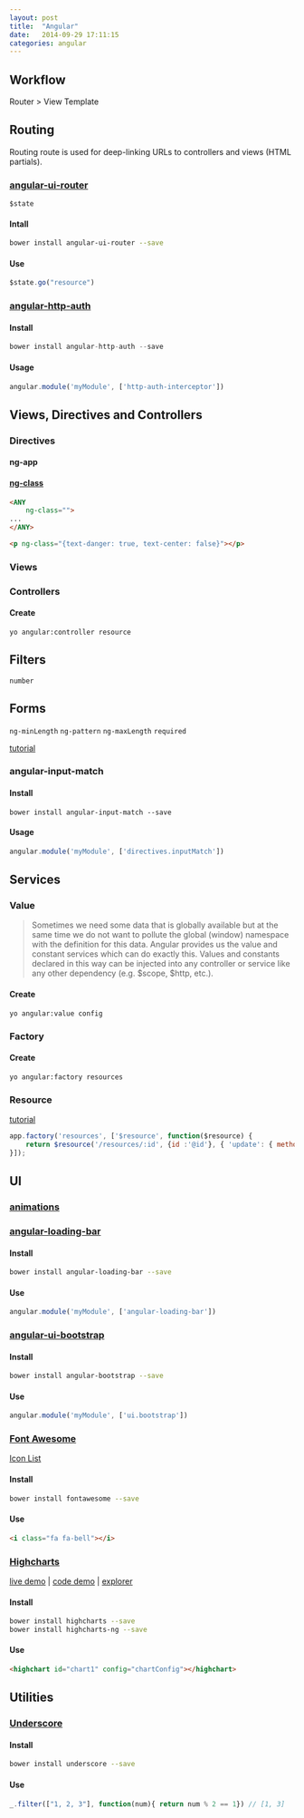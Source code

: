 ```yaml
---
layout: post
title:  "Angular"
date:   2014-09-29 17:11:15
categories: angular
---
```


## Workflow

Router > View Template

## Routing

Routing route is used for deep-linking URLs to controllers and views (HTML partials).

### [angular-ui-router](http://angular-ui.github.io/ui-router/site/#/api/ui.router)

`$state`


#### Intall

```sh
bower install angular-ui-router --save
```

#### Use

```js
$state.go("resource")
```

### [angular-http-auth](http://ngmodules.org/modules/http-auth-interceptor)

#### Install

```js
bower install angular-http-auth --save
```

#### Usage

```javascript
angular.module('myModule', ['http-auth-interceptor'])
```

## Views, Directives and Controllers

### Directives  

#### ng-app

#### [ng-class](https://docs.angularjs.org/api/ng/directive/ngClass)

```html
<ANY
	ng-class="">
...
</ANY>

<p ng-class="{text-danger: true, text-center: false}"></p>
```
### Views

### Controllers 

#### Create

```
yo angular:controller resource
```

## Filters


`number`

## Forms 

`ng-minLength` `ng-pattern` `ng-maxLength` `required`

[tutorial](http://scotch.io/tutorials/javascript/angularjs-form-validation)

### angular-input-match

#### Install

```
bower install angular-input-match --save
```

#### Usage

```javascript
angular.module('myModule', ['directives.inputMatch'])
```

## Services

### Value

> Sometimes we need some data that is globally available but at the same time we do not want to pollute the global (window) namespace with the definition for this data. Angular provides us the value and constant services which can do exactly this. Values and constants declared in this way can be injected into any controller or service like any other dependency (e.g. $scope, $http, etc.).

#### Create 

```
yo angular:value config 
```

### Factory

#### Create 

```
yo angular:factory resources
```

### Resource

[tutorial](http://www.sitepoint.com/creating-crud-app-minutes-angulars-resource/)

```javascript
app.factory('resources', ['$resource', function($resource) {
	return $resource('/resources/:id', {id :'@id'}, { 'update': { method:'PUT' } });
}]);
```

## UI

### [animations](https://docs.angularjs.org/guide/animations)
 
### [angular-loading-bar](http://chieffancypants.github.io/angular-loading-bar/)

#### Install

```sh
bower install angular-loading-bar --save
```

#### Use 

```javascript
angular.module('myModule', ['angular-loading-bar'])
```

### [angular-ui-bootstrap](http://angular-ui.github.io/bootstrap/)

#### Install

```sh
bower install angular-bootstrap --save
```

#### Use 

```js
angular.module('myModule', ['ui.bootstrap'])
```

### [Font Awesome](http://fortawesome.github.io/Font-Awesome/)

[Icon List](http://fortawesome.github.io/Font-Awesome/icons)

#### Install

```sh
bower install fontawesome --save
```

#### Use

```html
<i class="fa fa-bell"></i>
```

### [Highcharts](https://github.com/pablojim/highcharts-ng)

[live demo](http://www.highcharts.com/demo) | [code demo](http://jsfiddle.net/pablojim/Cp73s/) | [explorer](http://pablojim.github.io/highcharts-ng/examples/example.html)

#### Install

```sh
bower install highcharts --save
bower install highcharts-ng --save
```

#### Use

```html
<highchart id="chart1" config="chartConfig"></highchart>
```

## Utilities

### [Underscore](http://underscorejs.org/)

#### Install

```sh
bower install underscore --save
```

#### Use

```js
_.filter(["1, 2, 3"], function(num){ return num % 2 == 1}) // [1, 3]
```
